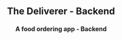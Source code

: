 <p align="center">
	<h2 align="center">The Deliverer - Backend</h2>
	<h4 align="center">A food ordering app - Backend<h4>
</p>

